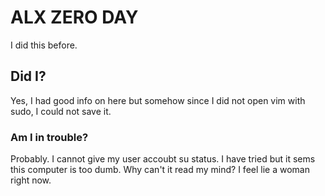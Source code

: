 # ALX ZERO DAY
I did this before.


## Did I?
Yes, I had good info on here but somehow since I did not open vim with sudo, I could not save it.


### Am I in trouble?
Probably. I cannot give my user accoubt su status. I have tried but it sems this computer is too dumb. Why can't it read my mind? I feel lie a woman right now.
